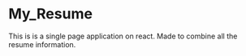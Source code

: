 # My_Resume
This is is a single page application on react. Made to combine all the resume information.
